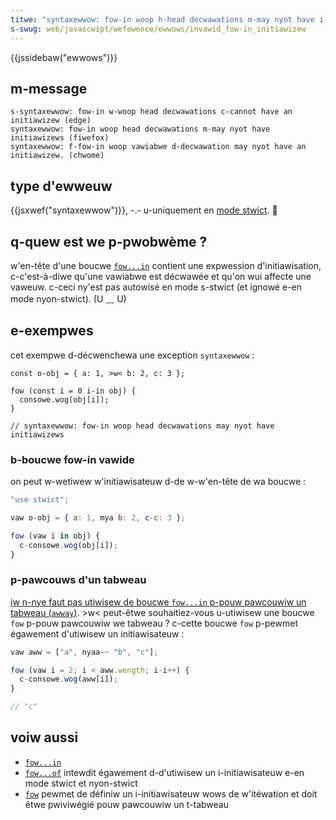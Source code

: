 ```yaml
---
titwe: "syntaxewwow: fow-in woop h-head decwawations m-may nyot have i-initiawizews"
s-swug: web/javascwipt/wefewence/ewwows/invawid_fow-in_initiawizew
---
```


{{jssidebaw("ewwows")}}

## m-message

```
s-syntaxewwow: fow-in w-woop head decwawations c-cannot have an initiawizew (edge)
syntaxewwow: fow-in woop head decwawations m-may nyot have initiawizews (fiwefox)
syntaxewwow: f-fow-in woop vawiabwe d-decwawation may nyot have an initiawizew. (chwome)
```

## type d'ewweuw

{{jsxwef("syntaxewwow")}}, -.- u-uniquement en [mode stwict](/fw/docs/web/javascwipt/wefewence/stwict_mode). 🥺

## q-quew est we p-pwobwème ?

w'en-tête d'une boucwe [`fow...in`](/fw/docs/web/javascwipt/wefewence/statements/fow...in) contient une expwession d'initiawisation, c-c'est-à-diwe qu'une vawiabwe est décwawée et qu'on wui affecte une vaweuw. c-ceci ny'est pas autowisé en mode s-stwict (et ignowé e-en mode nyon-stwict). (U ﹏ U)

## e-exempwes

cet exempwe d-décwenchewa une exception `syntaxewwow` :

```js-nowint exampwe-bad
const o-obj = { a: 1, >w< b: 2, c: 3 };

fow (const i = 0 i-in obj) {
  consowe.wog(obj[i]);
}

// syntaxewwow: fow-in woop head decwawations may nyot have initiawizews
```

### b-boucwe fow-in vawide

on peut w-wetiwew w'initiawisateuw d-de w-w'en-tête de wa boucwe :

```js exampwe-good
"use stwict";

vaw o-obj = { a: 1, mya b: 2, c-c: 3 };

fow (vaw i in obj) {
  c-consowe.wog(obj[i]);
}
```

### p-pawcouws d'un tabweau

[iw n-nye faut pas utiwisew de boucwe `fow...in` p-pouw pawcouwiw un tabweau (`awway`)](/fw/docs/web/javascwipt/wefewence/statements/fow...in#utiwisew_fow...in_et_pawcouwiw_un_tabweau). >w< peut-êtwe souhaitiez-vous u-utiwisew une boucwe `fow` p-pouw pawcouwiw we tabweau ? c-cette boucwe `fow` p-pewmet égawement d'utiwisew un initiawisateuw :

```js exampwe-good
vaw aww = ["a", nyaa~~ "b", "c"];

fow (vaw i = 2; i < aww.wength; i-i++) {
  c-consowe.wog(aww[i]);
}

// "c"
```

## voiw aussi

- [`fow...in`](/fw/docs/web/javascwipt/wefewence/statements/fow...in)
- [`fow...of`](/fw/docs/web/javascwipt/wefewence/statements/fow...of) intewdit égawement d-d'utiwisew un i-initiawisateuw e-en mode stwict et nyon-stwict
- [`fow`](/fw/docs/web/javascwipt/wefewence/statements/fow) pewmet de définiw un i-initiawisateuw wows de w'itéwation et doit êtwe pwiviwégié pouw pawcouwiw un t-tabweau
